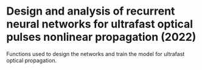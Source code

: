 # Design and analysis of recurrent neural networks for ultrafast optical pulses nonlinear propagation (2022)

Functions used to design the networks and train the model for ultrafast optical propagation. 
  
